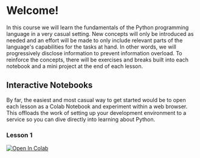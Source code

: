 # Welcome!
In this course we will learn the fundamentals of the Python programming language in a very casual setting. New concepts will only be introduced as needed and an effort will be made to only include relevant parts of the language's capabilities for the tasks at hand. In other words, we will progressively disclose information to prevent information overload. To reinforce the concepts, there will be exercises and breaks built into each notebook and a mini project at the end of each lesson.

## Interactive Notebooks
By far, the easiest and most casual way to get started would be to open each lesson as a Colab Notebook and experiment within a web browser. This offloads the work of setting up your development environment to a service so you can dive directly into learning about Python.

### Lesson 1 
[![Open In Colab](https://colab.research.google.com/assets/colab-badge.svg)](https://colab.research.google.com/github/VictorCannestro/getting-your-feet-wet-with-python/blob/main/src/main/lessons/lesson1/Lesson_1_Workbook.ipynb)




